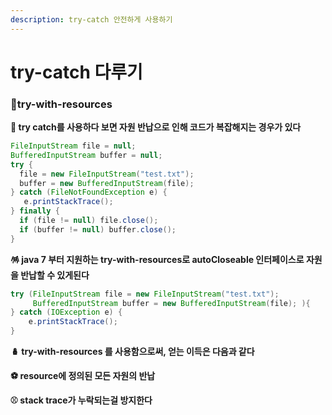 ```yaml
---
description: try-catch 안전하게 사용하기
---
```


# try-catch 다루기

### 🌈try-with-resources

**🧸 try catch를 사용하다 보면 자원 반납으로 인해 코드가 복잡해지는 경우가 있다**

```java
FileInputStream file = null; 
BufferedInputStream buffer = null; 
try { 
  file = new FileInputStream("test.txt"); 
  buffer = new BufferedInputStream(file); 
} catch (FileNotFoundException e) {
   e.printStackTrace();
} finally { 
  if (file != null) file.close(); 
  if (buffer != null) buffer.close(); 
}
```

**🪅 java 7 부터 지원하는 try-with-resources로 autoCloseable 인터페이스로 자원을 반납할 수 있게된다**

```java
try (FileInputStream file = new FileInputStream("test.txt");
     BufferedInputStream buffer = new BufferedInputStream(file); ){
} catch (IOException e) {
    e.printStackTrace();
}
```

**🪆 try-with-resources 를 사용함으로써, 얻는 이득은 다음과 같다**

**⚽ resource에 정의된 모든 자원의 반납**

**⚾ stack trace가 누락되는걸 방지한다**
